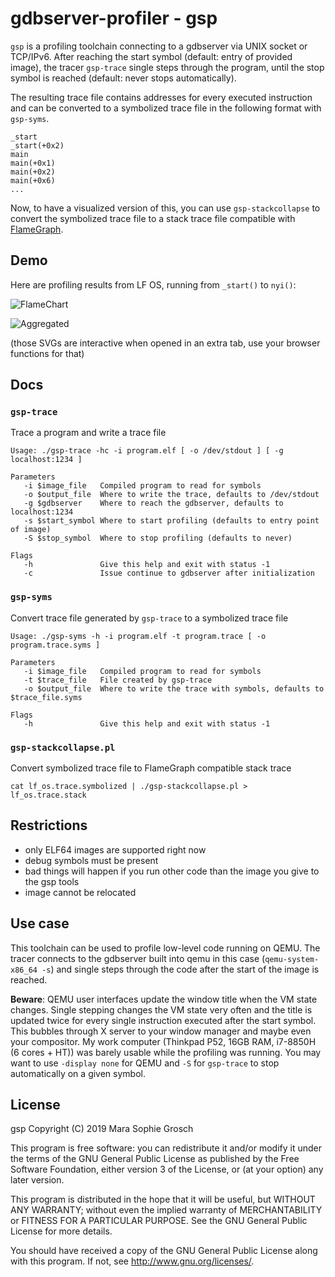# gdbserver-profiler - gsp

`gsp` is a profiling toolchain connecting to a gdbserver via UNIX socket or
TCP/IPv6. After reaching the start symbol (default: entry of provided image),
the tracer `gsp-trace` single steps through the program, until the stop symbol
is reached (default: never stops automatically).

The resulting trace file contains addresses for every executed instruction and
can be converted to a symbolized trace file in the following format with
`gsp-syms`.

```
_start
_start(+0x2)
main
main(+0x1)
main(+0x2)
main(+0x6)
...

```

Now, to have a visualized version of this, you can use `gsp-stackcollapse` to
convert the symbolized trace file to a stack trace file compatible with
[FlameGraph](https://github.com/brendangregg/FlameGraph).

## Demo

Here are profiling results from LF OS, running from `_start()` to `nyi()`:

![FlameChart](https://0x0a.software/lf-os.flamechart.svg)

![Aggregated](https://0x0a.software/lf-os.aggregated.svg)

(those SVGs are interactive when opened in an extra tab, use your browser functions for that)

## Docs

### `gsp-trace`

Trace a program and write a trace file

```
Usage: ./gsp-trace -hc -i program.elf [ -o /dev/stdout ] [ -g localhost:1234 ]

Parameters
   -i $image_file   Compiled program to read for symbols
   -o $output_file  Where to write the trace, defaults to /dev/stdout
   -g $gdbserver    Where to reach the gdbserver, defaults to localhost:1234
   -s $start_symbol Where to start profiling (defaults to entry point of image)
   -S $stop_symbol  Where to stop profiling (defaults to never)

Flags
   -h               Give this help and exit with status -1
   -c               Issue continue to gdbserver after initialization
```

### `gsp-syms`

Convert trace file generated by `gsp-trace` to a symbolized trace file

```
Usage: ./gsp-syms -h -i program.elf -t program.trace [ -o program.trace.syms ]

Parameters
   -i $image_file   Compiled program to read for symbols
   -t $trace_file   File created by gsp-trace
   -o $output_file  Where to write the trace with symbols, defaults to $trace_file.syms

Flags
   -h               Give this help and exit with status -1
```

### `gsp-stackcollapse.pl`

Convert symbolized trace file to FlameGraph compatible stack trace

```
cat lf_os.trace.symbolized | ./gsp-stackcollapse.pl > lf_os.trace.stack
```

## Restrictions

* only ELF64 images are supported right now
* debug symbols must be present
* bad things will happen if you run other code than the image you give to the
  gsp tools
* image cannot be relocated

## Use case

This toolchain can be used to profile low-level code running on QEMU. The tracer
connects to the gdbserver built into qemu in this case (`qemu-system-x86_64 -s`)
and single steps through the code after the start of the image is reached.

**Beware**: QEMU user interfaces update the window title when the VM state
changes. Single stepping changes the VM state very often and the title is
updated twice for every single instruction executed after the start symbol. This
bubbles through X server to your window manager and maybe even your compositor.
My work computer (Thinkpad P52, 16GB RAM, i7-8850H (6 cores + HT)) was barely
usable while the profiling was running. You may want to use `-display none` for
QEMU and `-S` for `gsp-trace` to stop automatically on a given symbol.

## License

gsp
Copyright (C) 2019  Mara Sophie Grosch

This program is free software: you can redistribute it and/or modify
it under the terms of the GNU General Public License as published by
the Free Software Foundation, either version 3 of the License, or
(at your option) any later version.

This program is distributed in the hope that it will be useful,
but WITHOUT ANY WARRANTY; without even the implied warranty of
MERCHANTABILITY or FITNESS FOR A PARTICULAR PURPOSE.  See the
GNU General Public License for more details.

You should have received a copy of the GNU General Public License
along with this program.  If not, see <http://www.gnu.org/licenses/>.
